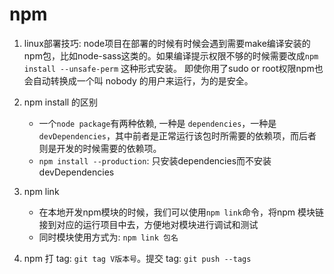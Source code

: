 # npm


1. linux部署技巧: node项目在部署的时候有时候会遇到需要make编译安装的npm包，比如node-sass这类的。如果编译提示权限不够的时候需要改成`npm install --unsafe-perm` 这种形式安装。 即使你用了sudo or root权限npm也会自动转换成一个叫 nobody 的用户来运行，为的是安全。

2. npm install 的区别
    * 一个`node package`有两种依赖, 一种是 `dependencies`，一种是`devDependencies`，其中前者是正常运行该包时所需要的依赖项，而后者则是开发的时候需要的依赖项。
    * `npm install --production`: 只安装dependencies而不安装devDependencies


3. npm link
    * 在本地开发npm模块的时候，我们可以使用`npm link`命令，将npm 模块链接到对应的运行项目中去，方便地对模块进行调试和测试
    * 同时模块使用方式为: `npm link 包名`

4. npm 打 tag: `git tag V版本号`。提交 tag: `git push --tags`

